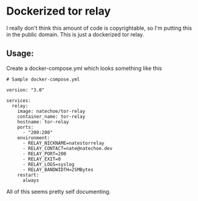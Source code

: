 # Dockerized tor relay

I really don't think this amount of code is copyrightable, so I'm putting this
in the public domain. This is just a dockerized tor relay.

## Usage:

Create a docker-compose.yml which looks something like this

```
# Sample docker-compose.yml

version: "3.0"

services:
  relay:
    image: natechoe/tor-relay
    container_name: tor-relay
    hostname: tor-relay
    ports:
      - "200:200"
    environment:
      - RELAY_NICKNAME=natestorrelay
      - RELAY_CONTACT=nate@natechoe.dev
      - RELAY_PORT=200
      - RELAY_EXIT=0
      - RELAY_LOGS=syslog
      - RELAY_BANDWIDTH=25MBytes
    restart:
      always
```

All of this seems pretty self documenting.
